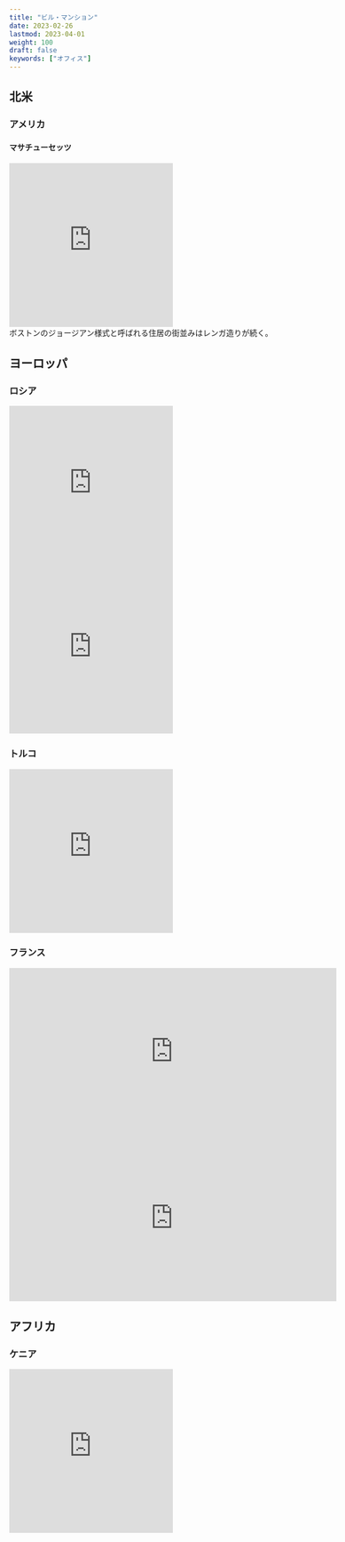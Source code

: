 ```yaml
---
title: "ビル・マンション"
date: 2023-02-26
lastmod: 2023-04-01
weight: 100
draft: false
keywords: ["オフィス"]
---
```


## 北米
### アメリカ
#### マサチューセッツ

<div class="googlemap-if">
<iframe src="https://www.google.com/maps/embed?pb=!4v1677816625839!6m8!1m7!1stMO-QIXaouQQJyFfK81Spg!2m2!1d42.3421862644358!2d-71.0694241182796!3f131.80388701730215!4f2.472892395306033!5f0.7820865974627469" width="295" height="295" style="border:0;" allowfullscreen="" loading="lazy" referrerpolicy="no-referrer-when-downgrade"></iframe>
<div class="description">
ボストンのジョージアン様式と呼ばれる住居の街並みはレンガ造りが続く。
</div>
</div>

## ヨーロッパ

### ロシア

<div class="googlemap-if">
<iframe src="https://www.google.com/maps/embed?pb=!4v1677670280249!6m8!1m7!1sMwtrtSbX_8Us2AN4WNmk8A!2m2!1d59.92964183435643!2d30.34425651564632!3f7.602037098117716!4f-2.032079458536714!5f0.7820865974627469" width="295" height="295" style="border:0;" allowfullscreen="" loading="lazy" referrerpolicy="no-referrer-when-downgrade"></iframe>
<iframe src="https://www.google.com/maps/embed?pb=!4v1677670411770!6m8!1m7!1sUcgSaEo5C2cgG55a5Mhmww!2m2!1d59.92845234678766!2d30.35186749373262!3f105.16151560570567!4f12.17512297748138!5f0.4000000000000002" width="295" height="295" style="border:0;" allowfullscreen="" loading="lazy" referrerpolicy="no-referrer-when-downgrade"></iframe>
</div>

### トルコ

<div class="googlemap-if">
    <iframe src="https://www.google.com/maps/embed?pb=!4v1677396998186!6m8!1m7!1sDJpFqbYP9iwgwEMx6dZcvw!2m2!1d40.79801202255829!2d29.44035053671991!3f79.50489744648877!4f23.14322121889144!5f0.4433990510997984" width="295" height="295" style="border:0;" allowfullscreen="" loading="lazy" referrerpolicy="no-referrer-when-downgrade"></iframe>
</div>

### フランス

<div class="googlemap-if">
<iframe src="https://www.google.com/maps/embed?pb=!4v1677662599936!6m8!1m7!1skbNTf5DJVMjnBGGmmgrIug!2m2!1d45.75838394172369!2d4.828646598221416!3f162.84753781940256!4f17.009606102102083!5f0.7820865974627469" width="590" height="300" style="border:0;" allowfullscreen="" loading="lazy" referrerpolicy="no-referrer-when-downgrade"></iframe>
<iframe src="https://www.google.com/maps/embed?pb=!4v1677662661379!6m8!1m7!1skbNTf5DJVMjnBGGmmgrIug!2m2!1d45.75838394172369!2d4.828646598221416!3f289.93328062562944!4f8.202999063497913!5f1.392283547711069" width="590" height="300" style="border:0;" allowfullscreen="" loading="lazy" referrerpolicy="no-referrer-when-downgrade"></iframe>
</div>

## アフリカ
### ケニア

<div class="googlemap-if">
<iframe src="https://www.google.com/maps/embed?pb=!4v1677664681786!6m8!1m7!1svV--WdobvOR1_UVqklA5Eg!2m2!1d-0.3038209728279153!2d36.06810613089935!3f288.2096741759851!4f10.670828694238466!5f2.733264558829083" width="295" height="295" style="border:0;" allowfullscreen="" loading="lazy" referrerpolicy="no-referrer-when-downgrade"></iframe>
</div>